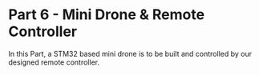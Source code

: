 # Part 6 - Mini Drone & Remote Controller

In this Part, a STM32 based mini drone is to be built and controlled by our designed remote controller.